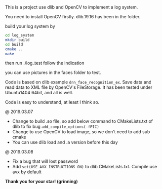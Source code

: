 This is a project use dlib and OpenCV to implement a log system.

You need to install OpenCV firstly.
dlib.19.16 has been in the folder.

build your log system by
```bash
cd log_system
mkdir build
cd build
cmake ..
make
```
then run ./log_test
follow the indication

you can use pictures in the faces folder to test.

Code is based on dlib example `dnn_face_recognition_ex`. Save data and read data to XML file by OpenCV's FileStorage. It has been tested under Ubuntu1404 64bit, and all is well.

Code is easy to understand, at least I think so.

@ 2019.03.07
* Change to build .so file, so add below command to CMakeLists.txt of dlib to fix bug
`add_compile_options(-fPIC)`
* Change to use OpenCV to load image, so we don't need to add sub cmake
* You can use dlib load and .a version before this day

@ 2019.03.08
* Fix a bug that will lost password
* Add `set(USE_AVX_INSTRUCTIONS ON)` to dlib CMakeLists.txt. Compile use avx by default


**Thank you for your star! (grinning)**